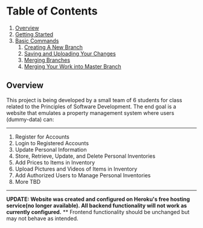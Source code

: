 # Table of Contents

1. [Overview](#overview)
2. [Getting Started](#getting-started)
3. [Basic Commands](#basic-commands)
    1. [Creating A New Branch](#creating-a-new-branchhttpswwwatlassiancomgittutorialsusing-branchesgit-checkout)
    2. [Saving and Uploading Your Changes](#saving-and-uploading-your-changes)
    3. [Merging Branches](#merging-brancheshttpswwwatlassiancomgittutorialsusing-branchesgit-merge)
    4. [Merging Your Work into Master Branch](#merging-your-work-into-master-branch)



## Overview

This project is being developed by a small team of 6 students for class related to the Principles of Software Development.
The end goal is a website that emulates a property management system where users (dummy-data) can:

---------------------------
1. Register for Accounts
2. Login to Registered Accounts
3. Update Personal Information
4. Store, Retrieve, Update, and Delete Personal Inventories
5. Add Prices to Items in Inventory
6. Upload Pictures and Videos of Items in Inventory
7. Add Authorized Users to Manage Personal Inventories
8. More TBD
----------------------------

__UPDATE: Website was created and configured on Heroku's free hosting service(no longer available). All backend functionality will not work as currently configured.__ 
** Frontend functionality should be unchanged but may not behave as intended.
